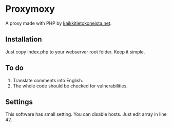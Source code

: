 # Proxymoxy
A proxy made with PHP by [kaikkitietokoneista.net](https://kaikkitietokoneista.net).

## Installation

Just copy index.php to your webserver root folder. Keep it simple.

## To do

1. Translate comments into English.
2. The whole code should be checked for vulnerabilities.

## Settings

This software has small setting. You can disable hosts. Just edit array in line 42.
